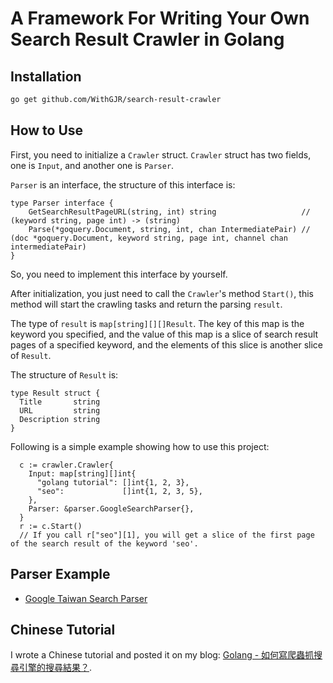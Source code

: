 # A Framework For Writing Your Own Search Result Crawler in Golang

## Installation

``` bash
go get github.com/WithGJR/search-result-crawler
```

## How to Use

First, you need to initialize a `Crawler` struct. `Crawler` struct has two fields, one is `Input`, and another one is `Parser`. 

`Parser` is an interface, the structure of this interface is:

``` golang
type Parser interface {
	GetSearchResultPageURL(string, int) string                   // (keyword string, page int) -> (string)
	Parse(*goquery.Document, string, int, chan IntermediatePair) // (doc *goquery.Document, keyword string, page int, channel chan intermediatePair)
}
```

So, you need to implement this interface by yourself.

After initialization, you just need to call the `Crawler`'s method `Start()`, this method will start the crawling tasks and return the parsing `result`. 

The type of `result` is `map[string][][]Result`. The key of this map is the keyword you specified, and the value of this map is a slice of search result pages of a specified keyword, and the elements of this slice is another slice of `Result`.

The structure of `Result` is:

``` golang
type Result struct {
  Title       string
  URL         string
  Description string
}
```

Following is a simple example showing how to use this project:

``` golang
  c := crawler.Crawler{
    Input: map[string][]int{
      "golang tutorial": []int{1, 2, 3},
      "seo":             []int{1, 2, 3, 5},
    },
    Parser: &parser.GoogleSearchParser{},
  }
  r := c.Start()
  // If you call r["seo"][1], you will get a slice of the first page of the search result of the keyword 'seo'.
```
## Parser Example

- [Google Taiwan Search Parser](https://github.com/WithGJR/google-search-parser)

## Chinese Tutorial

I wrote a Chinese tutorial and posted it on my blog: [Golang - 如何寫爬蟲抓搜尋引擎的搜尋結果？](http://blog.cgmlife.net/posts/2015/11/22/how-to-write-search-result-crawler-in-golang).
